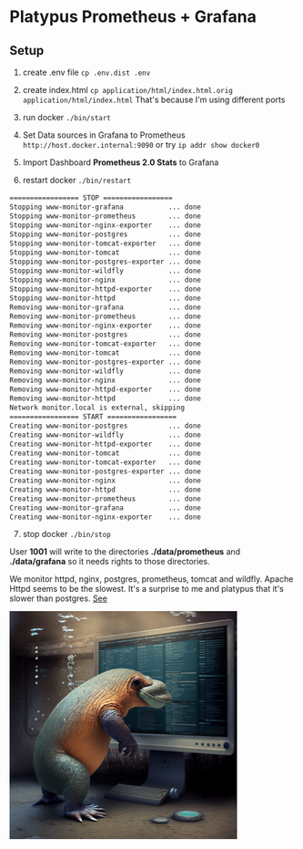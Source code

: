 # Platypus Prometheus + Grafana

## Setup

1) create .env file ```cp .env.dist .env```

2) create index.html ```cp application/html/index.html.orig application/html/index.html``` That's because I'm using different ports

3) run docker ```./bin/start```

4) Set Data sources in Grafana to Prometheus ```http://host.docker.internal:9090``` or try ```ip addr show docker0```

5) Import Dashboard **Prometheus 2.0 Stats** to Grafana

6) restart docker ```./bin/restart```
```
================= STOP =================
Stopping www-monitor-grafana           ... done
Stopping www-monitor-prometheus        ... done
Stopping www-monitor-nginx-exporter    ... done
Stopping www-monitor-postgres          ... done
Stopping www-monitor-tomcat-exporter   ... done
Stopping www-monitor-tomcat            ... done
Stopping www-monitor-postgres-exporter ... done
Stopping www-monitor-wildfly           ... done
Stopping www-monitor-nginx             ... done
Stopping www-monitor-httpd-exporter    ... done
Stopping www-monitor-httpd             ... done
Removing www-monitor-grafana           ... done
Removing www-monitor-prometheus        ... done
Removing www-monitor-nginx-exporter    ... done
Removing www-monitor-postgres          ... done
Removing www-monitor-tomcat-exporter   ... done
Removing www-monitor-tomcat            ... done
Removing www-monitor-postgres-exporter ... done
Removing www-monitor-wildfly           ... done
Removing www-monitor-nginx             ... done
Removing www-monitor-httpd-exporter    ... done
Removing www-monitor-httpd             ... done
Network monitor.local is external, skipping
================= START =================
Creating www-monitor-postgres          ... done
Creating www-monitor-wildfly           ... done
Creating www-monitor-httpd-exporter    ... done
Creating www-monitor-tomcat            ... done
Creating www-monitor-tomcat-exporter   ... done
Creating www-monitor-postgres-exporter ... done
Creating www-monitor-nginx             ... done
Creating www-monitor-httpd             ... done
Creating www-monitor-prometheus        ... done
Creating www-monitor-grafana           ... done
Creating www-monitor-nginx-exporter    ... done
```

7) stop docker ```./bin/stop```

User **1001** will write to the directories **./data/prometheus** and **./data/grafana**  so it needs rights to those directories.

We monitor httpd, nginx, postgres, prometheus, tomcat and wildfly. Apache Httpd seems to be the slowest. It's a surprise to me and platypus that it's slower than postgres. [See](https://github.com/lhsradek/platypus-prometheus/blob/main/png/prometheus.png)

<p>
<img src="https://github.com/lhsradek/platypus-prometheus/blob/main/png/Platypus_as_computer_metrics_watcher_by_Prometheus.png" width="400px" height="400px"/>
</p>
